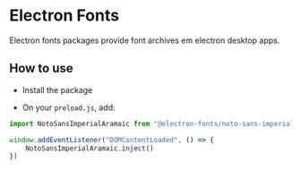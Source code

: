 # Electron Fonts

Electron fonts packages provide font archives em electron desktop apps.

## How to use

* Install the package

* On your `preload.js`, add:

```ts
import NotoSansImperialAramaic from "@electron-fonts/noto-sans-imperial-aramaic"

window.addEventListener("DOMContentLoaded", () => {
    NotoSansImperialAramaic.inject()
})
```